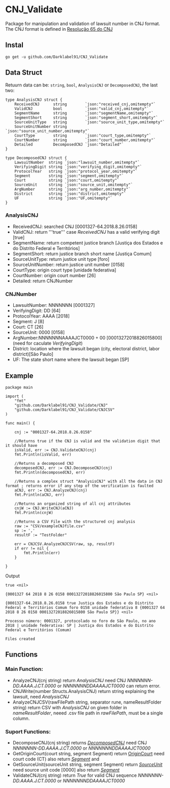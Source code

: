 # CNJ_Validate
Package for manipulation and validation of lawsuit number in CNJ format. The CNJ format is defined in [Resolução 65 do CNJ](https://atos.cnj.jus.br/files/resolucao_comp_65_16122008_26032019140041.pdf)

## Instal
``` go get -u github.com/Darklabel91/CNJ_Validate  ```

## Data Struct
Retuurn data can be: ```string```, ```bool```, ```AnalysisCNJ``` or ```DecomposedCNJ```, the last two:

``` 
type AnalysisCNJ struct {
	ReceivedCNJ      string        `json:"received_cnj,omitempty"`
	ValidCNJ         bool          `json:"valid_cnj,omitempty"`
	SegmentName      string        `json:"segmentName,omitempty"`
	SegmentShort     string        `json:"segment_short,omitempty"`
	SourceUnitType   string        `json:"source_unit_type,omitempty"`
	SourceUnitNumber string        `json:"source_unit_number,omitempty"`
	CourtType        string        `json:"court_type,omitempty"`
	CourtNumber      string        `json:"court_number,omitempty"`
	Detailed         DecomposedCNJ `json:"Detailed"`
}

type DecomposedCNJ struct {
	LawsuitNumber  string `json:"lawsuit_number,omitempty"`
	VerifyingDigit string `json:"verifying_digit,omitempty"`
	ProtocolYear   string `json:"protocol_year,omitempty"`
	Segment        string `json:"segment,omitempty"`
	Court          string `json:"court,omitempty"`
	SourceUnit     string `json:"source_unit,omitempty"`
	ArgNumber      string `json:"arg_number,omitempty"`
	District       string `json:"district,omitempty"`
	UF             string `json:"UF,omitempty"`
}
```
### AnalysisCNJ
- ReceivedCNJ: searched CNJ [0001327-64.2018.8.26.0158]
- ValidCNJ: return '''true''' case *ReceivedCNJ*  has a valid verifying digit [true]
- SegmentName: return competent justice branch [Justiça dos Estados e do Distrito Federal e Territórios]
- SegmentShort: return justice branch short name [Justiça Comum]
- SourceUnitType: return justice unit type [foro]
- SourceUnitNumber: return justice unit number [0158]
- CourtType: origin court type [unidade federativa]
- CourtNumber: origin court number [26]
- Detailed: return CNJNumber

### CNJNumber
- LawsuitNumber: NNNNNNN [0001327]
- VerifyingDigit: DD [64]
- ProtocolYear: AAAA [2018]
- Segment: J [8]
- Court: CT [26]
- SourceUnit: 0000 [0158]
- ArgNumber:NNNNNNNAAAAJCT0000 + 00 [00013272018826015800] (need for caculate *VerifyingDigit*)
- District: location where the lawsuit began (city, electoral district, labor district)[São Paulo]
- UF: The state short name where the lawsuit began [SP]


## Example

``` 
package main

import (
	"fmt"
	"github.com/Darklabel91/CNJ_Validate/CNJ"
	"github.com/Darklabel91/CNJ_Validate/CNJCSV"
)

func main() {

	cnj := "0001327-64.2018.8.26.0158"

	//Returns true if the CNJ is valid and the validation digit that it should have
	isValid, err := CNJ.ValidateCNJ(cnj)
	fmt.Println(isValid, err)

	//Returns a decomposed CNJ
	decomposedCNJ, err := CNJ.DecomposeCNJ(cnj)
	fmt.Println(decomposedCNJ, err)

	//Returns a complex struct "AnalysisCNJ" with all the data in CNJ format ; returns error if any step of the verification is faulted
	aCNJ, err := CNJ.AnalyzeCNJ(cnj)
	fmt.Println(aCNJ, err)

	//Returns an organized string of all cnj attributes
	cnjW := CNJ.WriteCNJ(aCNJ)
	fmt.Println(cnjW)

	//Returns a CSV File with the structured cnj analysis
	raw := "CSV/exampleCNJfile.csv"
	sp := ','
	resultF := "TestFolder"

	err = CNJCSV.AnalyzeCNJCSV(raw, sp, resultF)
	if err != nil {
		fmt.Println(err)
	}

}

 ```
 Output
 ``` 
 true <nil>
 
{0001327 64 2018 8 26 0158 00013272018826015800 São Paulo SP} <nil>

{0001327-64.2018.8.26.0158 true Justiça dos Estados e do Distrito Federal e Territórios Comum foro 0158 unidade federativa 8 {0001327 64 2018 8 26 0158 00013272018826015800 São Paulo SP}} <nil>

Processo número: 0001327, protocolado no foro de São Paulo, no ano 2018 | unidade federativa: SP | Justiça dos Estados e do Distrito Federal e Territórios (Comum)

Files created
 ```
 
 ## Functions

### Main Function:
- AnalyzeCNJ(cnj string) return *AnalysisCNJ* need CNJ *NNNNNNN-DD.AAAA.J.CT.0000* or *NNNNNNNDDAAAAJCT0000* can return error.
- CNJWrite(number Structs.AnalysisCNJ) return string explaining the lawsuit, need *AnalysisCNJ*
- AnalyzeCNJCSV(rawFilePath string, separator rune, nameResultFolder string) return CSV with *AnalysisCNJ* on given folder in *nameResultFolder*, neeed .csv file path in *rawFilePath*, must be a single column.


### Suport Functions:
-  DecomposeCNJ(cnj string) returns *[DecomposedCNJ](https://pkg.go.dev/github.com/Darklabel91/CNJ_Validate/CNJ#DecomposedCNJ)* need CNJ *NNNNNNN-DD.AAAA.J.CT.0000* or *NNNNNNNDDAAAAJCT0000*
-  GetOriginCourt(court string, segment Segment) return [OriginCourt](https://pkg.go.dev/github.com/Darklabel91/CNJ_Validate/CNJ#OriginCourt) need court code (CT) also return *[Segment](https://pkg.go.dev/github.com/Darklabel91/CNJ_Validate/CNJ#Segment)* and 
- GetSourceUnit(sourceUnit string, segment Segment) return *[SourceUnit](https://pkg.go.dev/github.com/Darklabel91/CNJ_Validate/CNJ#SourceUnit)* need source unit code [0000] also return *[Segment](https://pkg.go.dev/github.com/Darklabel91/CNJ_Validate/CNJ#Segment)*
- ValidateCNJ(cnj string) return *True* for valid CNJ sequence *NNNNNNN-DD.AAAA.J.CT.0000* or *NNNNNNNDDAAAAJCT0000* 
